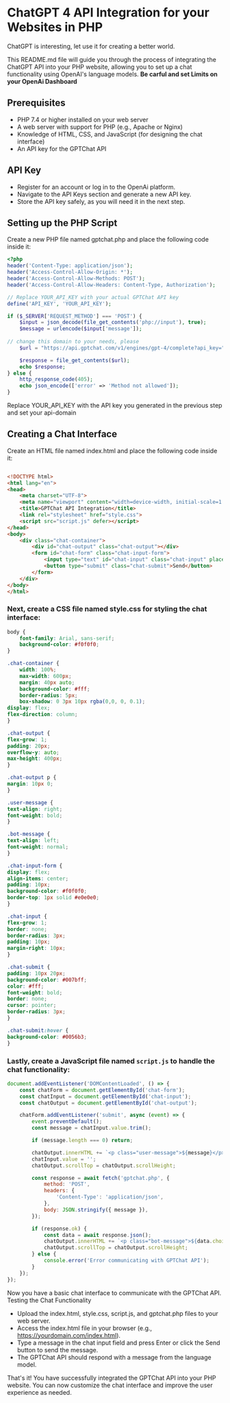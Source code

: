 # ChatGPT 4 API Integration for your Websites in PHP
ChatGPT is interesting, let use it for creating a better world.

This README.md file will guide you through the process of integrating the ChatGPT API into your PHP website, allowing you to set up a chat functionality using OpenAI's language models. **Be carful and set Limits on your OpenAi Dashboard**

## Prerequisites

-  PHP 7.4 or higher installed on your web server
-  A web server with support for PHP (e.g., Apache or Nginx)
-  Knowledge of HTML, CSS, and JavaScript (for designing the chat interface)
-  An API key for the GPTChat API

## API Key

- Register for an account or log in to the OpenAi platform.
- Navigate to the API Keys section and generate a new API key.
- Store the API key safely, as you will need it in the next step.

## Setting up the PHP Script

Create a new PHP file named gptchat.php and place the following code inside it:

```php
<?php
header('Content-Type: application/json');
header('Access-Control-Allow-Origin: *');
header('Access-Control-Allow-Methods: POST');
header('Access-Control-Allow-Headers: Content-Type, Authorization');

// Replace YOUR_API_KEY with your actual GPTChat API key
define('API_KEY', 'YOUR_API_KEY');

if ($_SERVER['REQUEST_METHOD'] === 'POST') {
    $input = json_decode(file_get_contents('php://input'), true);
    $message = urlencode($input['message']);
    
// change this domain to your needs, please
    $url = "https://api.gptchat.com/v1/engines/gpt-4/complete?api_key=" . API_KEY . "&message=" . $message;

    $response = file_get_contents($url);
    echo $response;
} else {
    http_response_code(405);
    echo json_encode(['error' => 'Method not allowed']);
}
```

Replace YOUR_API_KEY with the API key you generated in the previous step and set your api-domain

## Creating a Chat Interface

Create an HTML file named index.html and place the following code inside it:

```html

<!DOCTYPE html>
<html lang="en">
<head>
    <meta charset="UTF-8">
    <meta name="viewport" content="width=device-width, initial-scale=1.0">
    <title>GPTChat API Integration</title>
    <link rel="stylesheet" href="style.css">
    <script src="script.js" defer></script>
</head>
<body>
    <div class="chat-container">
        <div id="chat-output" class="chat-output"></div>
        <form id="chat-form" class="chat-input-form">
            <input type="text" id="chat-input" class="chat-input" placeholder="Type your message here" autocomplete="off">
            <button type="submit" class="chat-submit">Send</button>
        </form>
    </div>
</body>
</html>
```

### Next, create a CSS file named style.css for styling the chat interface:
```css
body {
    font-family: Arial, sans-serif;
    background-color: #f0f0f0;
}

.chat-container {
    width: 100%;
    max-width: 600px;
    margin: 40px auto;
    background-color: #fff;
    border-radius: 5px;
    box-shadow: 0 3px 10px rgba(0,0, 0, 0.1);
display: flex;
flex-direction: column;
}

.chat-output {
flex-grow: 1;
padding: 20px;
overflow-y: auto;
max-height: 400px;
}

.chat-output p {
margin: 10px 0;
}

.user-message {
text-align: right;
font-weight: bold;
}

.bot-message {
text-align: left;
font-weight: normal;
}

.chat-input-form {
display: flex;
align-items: center;
padding: 10px;
background-color: #f0f0f0;
border-top: 1px solid #e0e0e0;
}

.chat-input {
flex-grow: 1;
border: none;
border-radius: 3px;
padding: 10px;
margin-right: 10px;
}

.chat-submit {
padding: 10px 20px;
background-color: #007bff;
color: #fff;
font-weight: bold;
border: none;
cursor: pointer;
border-radius: 3px;
}

.chat-submit:hover {
background-color: #0056b3;
}
```
### Lastly, create a JavaScript file named `script.js` to handle the chat functionality:
```javascript
document.addEventListener('DOMContentLoaded', () => {
    const chatForm = document.getElementById('chat-form');
    const chatInput = document.getElementById('chat-input');
    const chatOutput = document.getElementById('chat-output');

    chatForm.addEventListener('submit', async (event) => {
        event.preventDefault();
        const message = chatInput.value.trim();

        if (message.length === 0) return;

        chatOutput.innerHTML += `<p class="user-message">${message}</p>`;
        chatInput.value = '';
        chatOutput.scrollTop = chatOutput.scrollHeight;

        const response = await fetch('gptchat.php', {
            method: 'POST',
            headers: {
                'Content-Type': 'application/json',
            },
            body: JSON.stringify({ message }),
        });

        if (response.ok) {
            const data = await response.json();
            chatOutput.innerHTML += `<p class="bot-message">${data.choices[0].text}</p>`;
            chatOutput.scrollTop = chatOutput.scrollHeight;
        } else {
            console.error('Error communicating with GPTChat API');
        }
    });
});
```
Now you have a basic chat interface to communicate with the GPTChat API.
Testing the Chat Functionality

- Upload the index.html, style.css, script.js, and gptchat.php files to your web server.
- Access the index.html file in your browser (e.g., https://yourdomain.com/index.html).
- Type a message in the chat input field and press Enter or click the Send button to send the message.
-  The GPTChat API should respond with a message from the language model.

That's it! You have successfully integrated the GPTChat API into your PHP website. You can now customize the chat interface and improve the user experience as needed.


